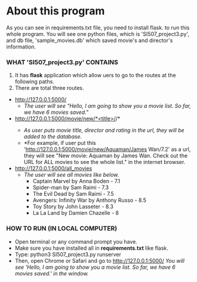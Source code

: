 # About this program

As you can see in requirements.txt file, you need to install flask. to run this whole program.
You will see one python files, which is 'SI507_project3.py', and db file, 'sample_movies.db' which saved movie's and director's information.


### WHAT 'SI507_project3.py' CONTAINS
1. It has **flask** application which allow uers to go to the routes at the following paths.
2. There are total three routes.
  - http://127.0.0.1:5000/
    - *The user will see "Hello, I am going to show you a movie list. So far, we have 6 movies saved."*
  - http://127.0.0.1:5000/movie/new/*<title>/<director>/<rating>*
    - *As user puts movie title, director and rating in the url, they will be added to the database.*
    - *For example, if user put this 'http://127.0.0.1:5000/movie/new/Aquaman/James Wan/7.2' as a url, they will see "New movie: Aquaman by James Wan. Check out the URL for ALL movies to see the whole list." in the internet browser.
  - http://127.0.0.1:5000/all_movies
    - *The user will see all movies like below.*
      - Captain Marvel by Anna Boden - 7.1
      - Spider-man by Sam Raimi - 7.3
      - The Evil Dead by Sam Raimi - 7.5
      - Avengers: Infinity War by Anthony Russo - 8.5
      - Toy Story by John Lasseter - 8.3
      - La La Land by Damien Chazelle - 8


### HOW TO RUN (IN LOCAL COMPUTER)
* Open terminal or any command prompt you have.
* Make sure you have installed all in **requirements.txt** like flask.
* Type: python3 SI507_project3.py runserver
* Then, open Chrome or Safari and go to http://127.0.0.1:5000/
    *You will see 'Hello, I am going to show you a movie list. So far, we have 6 movies saved.' in the window.*
